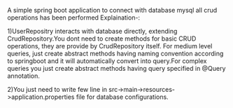 A simple spring boot application to connect with database mysql
all crud operations has been performed
Explaination-:

1)UserRepositry interacts with database directly, extending CrudRepository.You dont need to create methods for basic CRUD operations, they are provide by  CrudRepository itself. For medium level queries, just create abstract methods having naming convention according to springboot and it will automatically convert into query.For complex queries you just create abstract methods having query specified in @Query annotation.

2)You just need to write few line in src->main->resources->application.properties file for database configurations.


